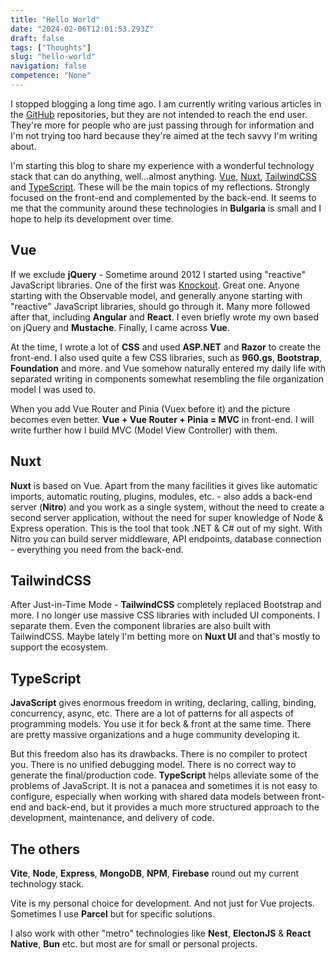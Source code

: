 ```yaml
---
title: "Hello World"
date: "2024-02-06T12:01:53.293Z"
draft: false
tags: ["Thoughts"]
slug: "hello-world"
navigation: false
competence: "None"
---
```


I stopped blogging a long time ago. I am currently writing various articles in the [GitHub](https://github.com/howbizarre) repositories, but they are not intended to reach the end user. They're more for people who are just passing through for information and I'm not trying too hard because they're aimed at the tech savvy I'm writing about.

<!--more-->

I'm starting this blog to share my experience with a wonderful technology stack that can do anything, well...almost anything. [Vue](https://vuejs.org/), [Nuxt](https://nuxt.com/), [TailwindCSS](https://tailwindcss.com/) and [TypeScript](https://www.typescriptlang.org/). These will be the main topics of my reflections. Strongly focused on the front-end and complemented by the back-end. It seems to me that the community around these technologies in **Bulgaria** is small and I hope to help its development over time.

## Vue

If we exclude **jQuery** - Sometime around 2012 I started using "reactive" JavaScript libraries. One of the first was [Knockout](https://knockoutjs.com/). Great one. Anyone starting with the Observable model, and generally anyone starting with "reactive" JavaScript libraries, should go through it. Many more followed after that, including **Angular** and **React**. I even briefly wrote my own based on jQuery and **Mustache**. Finally, I came across **Vue**.

At the time, I wrote a lot of **CSS** and used **ASP.NET** and **Razor** to create the front-end. I also used quite a few CSS libraries, such as **960.gs**, **Bootstrap**, **Foundation** and more. and Vue somehow naturally entered my daily life with separated writing in components somewhat resembling the file organization model I was used to.

When you add Vue Router and Pinia (Vuex before it) and the picture becomes even better. **Vue + Vue Router + Pinia = MVC** in front-end. I will write further how I build MVC (Model View Controller) with them.

## Nuxt

**Nuxt** is based on Vue. Apart from the many facilities it gives like automatic imports, automatic routing, plugins, modules, etc. - also adds a back-end server (**Nitro**) and you work as a single system, without the need to create a second server application, without the need for super knowledge of Node & Express operation. This is the tool that took .NET & C# out of my sight. With Nitro you can build server middleware, API endpoints, database connection - everything you need from the back-end.

## TailwindCSS

After Just-in-Time Mode - **TailwindCSS** completely replaced Bootstrap and more. I no longer use massive CSS libraries with included UI components. I separate them. Even the component libraries are also built with TailwindCSS. Maybe lately I'm betting more on **Nuxt UI** and that's mostly to support the ecosystem.

## TypeScript

**JavaScript** gives enormous freedom in writing, declaring, calling, binding, concurrency, async, etc. There are a lot of patterns for all aspects of programming models. You use it for beck & front at the same time. There are pretty massive organizations and a huge community developing it.

But this freedom also has its drawbacks. There is no compiler to protect you. There is no unified debugging model. There is no correct way to generate the final/production code. **TypeScript** helps alleviate some of the problems of JavaScript. It is not a panacea and sometimes it is not easy to configure, especially when working with shared data models between front-end and back-end, but it provides a much more structured approach to the development, maintenance, and delivery of code.

## The others

**Vite**, **Node**, **Express**, **MongoDB**, **NPM**, **Firebase** round out my current technology stack.

Vite is my personal choice for development. And not just for Vue projects. Sometimes I use **Parcel** but for specific solutions.

I also work with other "metro" technologies like **Nest**, **ElectonJS** & **React Native**, **Bun** etc. but most are for small or personal projects.

